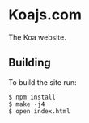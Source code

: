 
# Koajs.com

  The Koa website.

## Building

  To build the site run:

```
$ npm install
$ make -j4
$ open index.html
```
